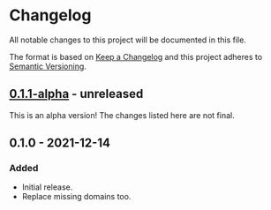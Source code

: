 # Changelog

All notable changes to this project will be documented in this file.

The format is based on [Keep a Changelog](https://keepachangelog.com/en/1.0.0/)
and this project adheres to [Semantic Versioning](https://semver.org/spec/v2.0.0.html).

## [0.1.1-alpha] - unreleased

This is an alpha version! The changes listed here are not final.

## 0.1.0 - 2021-12-14
### Added
- Initial release.
- Replace missing domains too.

[0.1.1-alpha]: https://github.com/Automattic/babel-plugin-replace-textdomain/compare/v0.1.0...v0.1.1-alpha
